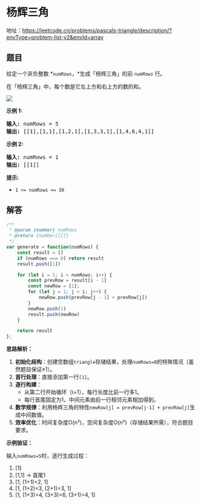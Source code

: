 # 杨辉三角

地址：https://leetcode.cn/problems/pascals-triangle/description/?envType=problem-list-v2&envId=array


## 题目

给定一个非负整数 *`numRows`，*生成「杨辉三角」的前 *`numRows`* 行。

在「杨辉三角」中，每个数是它左上方和右上方的数的和。

![](https://pic.leetcode-cn.com/1626927345-DZmfxB-PascalTriangleAnimated2.gif)

**示例 1:**

<pre><strong>输入:</strong> numRows = 5
<strong>输出:</strong> [[1],[1,1],[1,2,1],[1,3,3,1],[1,4,6,4,1]]
</pre>

**示例 2:**

<pre><strong>输入:</strong> numRows = 1
<strong>输出:</strong> [[1]]
</pre>

**提示:**

* `1 <= numRows <= 30`


## 解答

```js
/**
 * @param {number} numRows
 * @return {number[][]}
 */
var generate = function(numRows) {
    const result = []
    if (numRows === 0) return result
    result.push([1])

    for (let i = 1; i < numRows; i++) {
        const prevRow = result[i - 1]
        const newRow = [1];
        for (let j = 1; j < i; j++) {
            newRow.push(prevRow[j - 1] + prevRow[j])
        }
        newRow.push(1)
        result.push(newRow)
    }

    return result
};
```


**思路解析：**

1. **初始化结构**：创建空数组`triangle`存储结果，处理`numRows=0`的特殊情况（虽然题目保证≥1）。
2. **首行处理**：直接添加第一行`[1]`。
3. **逐行构建**：
   * 从第二行开始循环（i=1），每行长度比前一行多1。
   * 每行首尾固定为1，中间元素由前一行相邻元素相加得到。
4. **数学规律**：利用杨辉三角的特性`newRow[j] = prevRow[j-1] + prevRow[j]`生成中间数值。
5. **效率优化**：时间复杂度O(n²)，空间复杂度O(n²)（存储结果所需），符合题目要求。

**示例验证：**

输入`numRows=5`时，逐行生成过程：

1. [1]
2. [1,1] → 首尾1
3. [1, (1+1)=2, 1]
4. [1, (1+2)=3, (2+1)=3, 1]
5. [1, (1+3)=4, (3+3)=6, (3+1)=4, 1]

